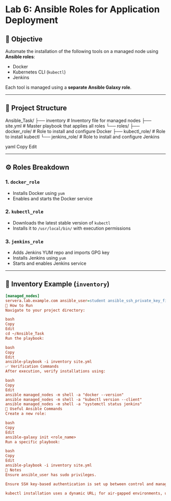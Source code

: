 # Lab 6: Ansible Roles for Application Deployment

## 🎯 Objective

Automate the installation of the following tools on a managed node using **Ansible roles**:

- Docker
- Kubernetes CLI (`kubectl`)
- Jenkins

Each tool is managed using a **separate Ansible Galaxy role**.

---

## 📁 Project Structure

Ansible_Task/
├── inventory # Inventory file for managed nodes
├── site.yml # Master playbook that applies all roles
└── roles/
├── docker_role/ # Role to install and configure Docker
├── kubectl_role/ # Role to install kubectl
└── jenkins_role/ # Role to install and configure Jenkins

yaml
Copy
Edit

---

## ⚙️ Roles Breakdown

### 1. `docker_role`

- Installs Docker using `yum`
- Enables and starts the Docker service

### 2. `kubectl_role`

- Downloads the latest stable version of `kubectl`
- Installs it to `/usr/local/bin/` with execution permissions

### 3. `jenkins_role`

- Adds Jenkins YUM repo and imports GPG key
- Installs Jenkins using `yum`
- Starts and enables Jenkins service

---

## 📝 Inventory Example (`inventory`)

```ini
[managed_nodes]
servera.lab.example.com ansible_user=student ansible_ssh_private_key_file=~/.ssh/id_rsa
🚀 How to Run
Navigate to your project directory:

bash
Copy
Edit
cd ~/Ansible_Task
Run the playbook:

bash
Copy
Edit
ansible-playbook -i inventory site.yml
✅ Verification Commands
After execution, verify installations using:

bash
Copy
Edit
ansible managed_nodes -m shell -a "docker --version"
ansible managed_nodes -m shell -a "kubectl version --client"
ansible managed_nodes -m shell -a "systemctl status jenkins"
🧰 Useful Ansible Commands
Create a new role:

bash
Copy
Edit
ansible-galaxy init <role_name>
Run a specific playbook:

bash
Copy
Edit
ansible-playbook -i inventory site.yml
📌 Notes
Ensure ansible_user has sudo privileges.

Ensure SSH key-based authentication is set up between control and managed node.

kubectl installation uses a dynamic URL; for air-gapped environments, use static binaries.
